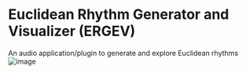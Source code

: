 # Euclidean Rhythm Generator and Visualizer (ERGEV)
An audio application/plugin to generate and explore Euclidean rhythms
![image](https://github.com/sorakee/EuclideanRhythm/assets/94849653/0b7cef0d-3f13-4b3c-8b74-94e9bec1ccb2)
